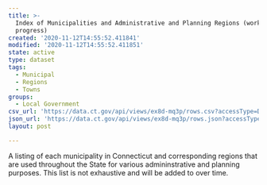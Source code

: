 ```yaml
---
title: >-
  Index of Municipalities and Administrative and Planning Regions (work in
  progress)
created: '2020-11-12T14:55:52.411841'
modified: '2020-11-12T14:55:52.411851'
state: active
type: dataset
tags:
  - Municipal
  - Regions
  - Towns
groups:
  - Local Government
csv_url: 'https://data.ct.gov/api/views/ex8d-mq3p/rows.csv?accessType=DOWNLOAD'
json_url: 'https://data.ct.gov/api/views/ex8d-mq3p/rows.json?accessType=DOWNLOAD'
layout: post

---
```

A listing of each municipality in Connecticut and corresponding regions that are used throughout the State for various admininstrative and planning purposes. This list is not exhaustive and will be added to over time.
